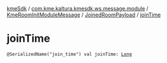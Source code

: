 [kmeSdk](../../../index.md) / [com.kme.kaltura.kmesdk.ws.message.module](../../index.md) / [KmeRoomInitModuleMessage](../index.md) / [JoinedRoomPayload](index.md) / [joinTime](./join-time.md)

# joinTime

`@SerializedName("join_time") val joinTime: `[`Long`](https://kotlinlang.org/api/latest/jvm/stdlib/kotlin/-long/index.html)